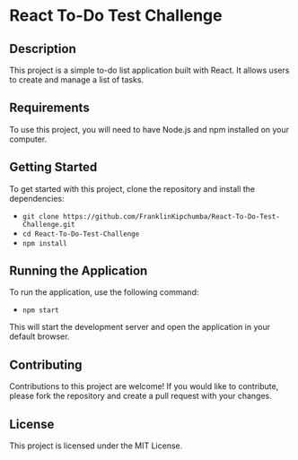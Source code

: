 # React To-Do Test Challenge

## Description

This project is a simple to-do list application built with React. It allows users to create and manage a list of tasks.

## Requirements

To use this project, you will need to have Node.js and npm installed on your computer.

## Getting Started

To get started with this project, clone the repository and install the dependencies:

- `git clone https://github.com/FranklinKipchumba/React-To-Do-Test-Challenge.git`
- `cd React-To-Do-Test-Challenge`
- `npm install`

## Running the Application

To run the application, use the following command:

- `npm start`

This will start the development server and open the application in your default browser.

## Contributing

Contributions to this project are welcome! If you would like to contribute, please fork the repository and create a pull request with your changes.

## License

This project is licensed under the MIT License.
